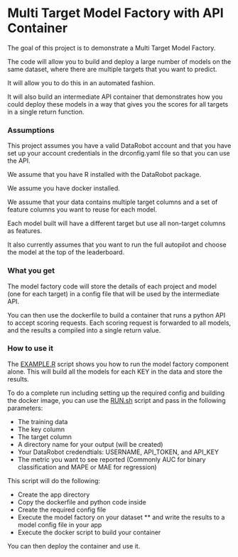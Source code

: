 Multi Target Model Factory with API Container
===============================================

The goal of this project is to demonstrate a Multi Target Model Factory.

The code will allow you to build and deploy a large number of models 
on the same dataset, where there are multiple targets that you want to
predict. 

It will allow you to do this in an automated fashion. 

It will also build an intermediate API container that demonstrates how 
you could deploy these models in a way that gives you the scores for all
targets in a single return function. 


### Assumptions

This project assumes you have a valid DataRobot account and that you
have set up your account credentials in the drconfig.yaml file so that
you can use the API.
 
We assume that you have R installed with the DataRobot package.

We assume you have docker installed.

We assume that your data contains multiple target columns and a set of 
feature columns you want to reuse for each model.

Each model built will have a different target but use all non-target columns 
as features.

It also currently assumes that you want to run the full autopilot and 
choose the model at the top of the leaderboard.


### What you get

The model factory code will store the details of each project and model 
(one for each target) in a config file that will be used by the intermediate API.

You can then use the dockerfile to build a container that runs a python
API to accept scoring requests. Each scoring request is forwarded to all
models, and the results a compiled into a single return value.



### How to use it

The [EXAMPLE.R](EXAMPLE.R) script shows you how to run the model factory component
alone. This will build all the models for each KEY in the data and store the results.

To do a complete run including setting up the required config and building the docker
image, you can use the [RUN.sh](RUN.sh) script and pass in the following parameters:

* The training data 
* The key column
* The target column
* A directory name for your output (will be created)
* Your DataRobot credendtials: USERNAME, API_TOKEN, and API_KEY
* The metric you want to see reported (Commonly AUC for binary classification and MAPE or MAE for regression) 

This script will do the following:

* Create the app directory
* Copy the dockerfile and python code inside
* Create the required config file
* Execute the model factory on your dataset 
** and write the results to a model config file in your app
* Execute the docker script to build your container

You can then deploy the container and use it. 

